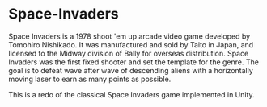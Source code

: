 # Space-Invaders

Space Invaders is a 1978 shoot 'em up arcade video game developed by Tomohiro Nishikado. It was manufactured and sold by Taito in Japan, and licensed to the Midway division of Bally for overseas distribution. Space Invaders was the first fixed shooter and set the template for the genre. The goal is to defeat wave after wave of descending aliens with a horizontally moving laser to earn as many points as possible.

This is a redo of the classical Space Invaders game implemented in Unity.
